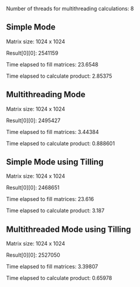Number of threads for multithreading calculations: 8

## Simple Mode
Matrix size:                        1024 x 1024

Result[0][0]:                       2541159

Time elapsed to fill matrices:      23.6548

Time elapsed to calculate product:  2.85375

## Multithreading Mode
Matrix size:                        1024 x 1024

Result[0][0]:                       2495427

Time elapsed to fill matrices:      3.44384

Time elapsed to calculate product:  0.888601

## Simple Mode using Tilling
Matrix size:                        1024 x 1024

Result[0][0]:                       2468651

Time elapsed to fill matrices:      23.616

Time elapsed to calculate product:  3.187

## Multithreaded Mode using Tilling
Matrix size:                        1024 x 1024

Result[0][0]:                       2527050

Time elapsed to fill matrices:      3.39807

Time elapsed to calculate product:  0.65978

